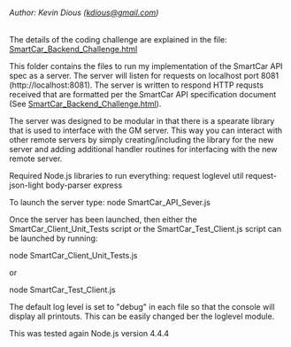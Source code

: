 ###### Author:      Kevin Dious (kdious@gmail.com)

The details of the coding challenge are explained in the file:
[SmartCar_Backend_Challenge.html](http://htmlpreview.github.com/?https://github.com/kdious/SmartCar_Coding_Challenge/blob/master/SmartCar_Backend_Challenge.html)

This folder contains the files to run my implementation of the 
SmartCar API spec as a server.  The server will listen for requests on 
localhost port 8081 (http://localhost:8081).  The server is written to
respond HTTP requsts received that are formatted per the SmartCar API 
specification document (See [SmartCar_Backend_Challenge.html](http://htmlpreview.github.com/?https://github.com/kdious/SmartCar_Coding_Challenge/blob/master/SmartCar_Backend_Challenge.html)).

The server was designed to be modular in that there is a spearate library
that is used to interface with the GM server.  This way you can interact with
other remote servers by simply creating/including the library for the new 
server and adding additional handler routines for interfacing with the 
new remote server.

Required Node.js libraries to run everything:
request
loglevel
util
request-json-light
body-parser
express

To launch the server type: node SmartCar_API_Sever.js 

Once the server has been launched, then either the 
SmartCar_Client_Unit_Tests script or the SmartCar_Test_Client.js
script can be launched by running:

node SmartCar_Client_Unit_Tests.js
 
or

node SmartCar_Test_Client.js

The default log level is set to "debug" in each file so that the console will display
all printouts.  This can be easily changed ber the loglevel module.

This was tested again Node.js version 4.4.4

